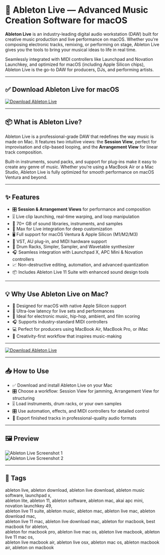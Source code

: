 # 🎵 Ableton Live — Advanced Music Creation Software for macOS

**Ableton Live** is an industry-leading digital audio workstation (DAW) built for creative music production and live performance on macOS. Whether you're composing electronic tracks, remixing, or performing on stage, Ableton Live gives you the tools to bring your musical ideas to life in real time.

Seamlessly integrated with MIDI controllers like Launchpad and Novation Launchkey, and optimized for macOS (including Apple Silicon chips), Ableton Live is the go-to DAW for producers, DJs, and performing artists.

---

## ✅ Download Ableton Live for macOS  
[![Download Ableton Live](https://img.shields.io/badge/Download-Ableton_Live-blue)](#)

---

## 📦 What is Ableton Live?

Ableton Live is a professional-grade DAW that redefines the way music is made on Mac. It features two intuitive views: the **Session View**, perfect for improvisation and clip-based looping, and the **Arrangement View** for linear track composition.

Built-in instruments, sound packs, and support for plug-ins make it easy to create any genre of music. Whether you’re using a MacBook Air or a Mac Studio, Ableton Live is fully optimized for smooth performance on macOS Ventura and beyond.

---

## ✨ Features

- 🎛 **Session & Arrangement Views** for performance and composition  
- 🎚 Live clip launching, real-time warping, and loop manipulation  
- 🎹 70+ GB of sound libraries, instruments, and samples  
- 🧠 Max for Live integration for deep customization  
- 🖥 Full support for macOS Ventura & Apple Silicon (M1/M2/M3)  
- 🔌 VST, AU plug-in, and MIDI hardware support  
- 🥁 Drum Racks, Simpler, Sampler, and Wavetable synthesizer  
- 🎧 Seamless integration with Launchpad X, APC Mini & Novation controllers  
- 📈 Non-destructive editing, automation, and advanced quantization  
- 📦 Includes Ableton Live 11 Suite with enhanced sound design tools

---

## 💡 Why Use Ableton Live on Mac?

- 🍏 Designed for macOS with native Apple Silicon support  
- 🚀 Ultra-low latency for live sets and performances  
- 🎵 Ideal for electronic music, hip-hop, ambient, and film scoring  
- 🎧 Supports industry-standard MIDI controllers  
- 💻 Perfect for producers using MacBook Air, MacBook Pro, or iMac  
- 🧠 Creativity-first workflow that inspires music-making  

---

[![Download Ableton Live](https://img.shields.io/badge/Download-Ableton_Live-blue)](#)

---

## 📥 How to Use

- ✅ Download and install Ableton Live on your Mac  
- 🎛 Choose a workflow: Session View for jamming, Arrangement View for structuring  
- 🎚 Load instruments, drum racks, or your own samples  
- 🎛 Use automation, effects, and MIDI controllers for detailed control  
- 💾 Export finished tracks in professional-quality audio formats

---

## 🖼 Preview

![Ableton Live Screenshot 1](https://kajabi-storefronts-production.kajabi-cdn.com/kajabi-storefronts-production/file-uploads/blogs/2147484495/images/3d45be4-3353-2314-c0db-e5dc638823_Which_Ableton_Live_version_is_the_best.png)  
![Ableton Live Screenshot 2](https://kajabi-storefronts-production.kajabi-cdn.com/kajabi-storefronts-production/file-uploads/blogs/2147484495/images/4c5bc-8a13-c54-6051-de28224e438a_How_To_Get_Back_To_The_Ableton_Live_12_Demo_Song.jpg)  


---

## 📌 Tags

ableton live, ableton download, ableton live download, ableton music software, launchpad x,  
ableton lite, ableton 11, ableton software, ableton mac, akai apc mini, novation launchkey 49,  
ableton live 11 suite, ableton music, ableton mac, ableton live mac, ableton download mac,  
ableton live 11 mac, ableton live download mac, ableton for macbook, best macbook for ableton,  
ableton for macbook pro, ableton live mac os, ableton live macbook, ableton live 11 mac os,  
ableton live macbook air, ableton live osx, ableton mac os, ableton macbook air, ableton on macbook
